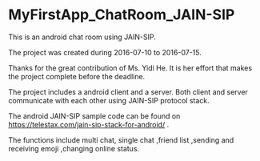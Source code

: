 # MyFirstApp_ChatRoom_JAIN-SIP

This is an android chat room using JAIN-SIP.

The project was created during 2016-07-10 to 2016-07-15.

Thanks for the great contribution of Ms. Yidi He. It is her effort that makes the project complete before the deadline.

The project includes a android client and a server. Both client and server communicate with each other using JAIN-SIP protocol stack.

The android JAIN-SIP sample code can be found on https://telestax.com/jain-sip-stack-for-android/ .

The functions include multi chat, single chat ,friend list ,sending and receiving emoji ,changing online status.
